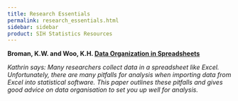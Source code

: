 ```yaml
---
title: Research Essentials
permalink: research_essentials.html
sidebar: sidebar
product: SIH Statistics Resources
---
```


**Broman, K.W. and Woo, K.H. [Data Organization in Spreadsheets](https://www.tandfonline.com/doi/full/10.1080/00031305.2017.1375989)**

*Kathrin says: Many researchers collect data in a spreadsheet like Excel. Unfortunately, there are many pitfalls for analysis when importing data from Excel into statistical software. This paper outlines these pitfalls and gives good advice on data organisation to set you up well for analysis.*
